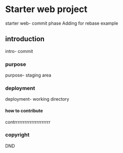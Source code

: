 # Starter web project
starter web- commit phase
Adding for rebase example
## introduction
intro- commit
### purpose
purpose- staging area
### deployment
deployment- working directory
#### how to contribute
contrrrrrrrrrrrrrrrrrrrrr
### copyright
DND